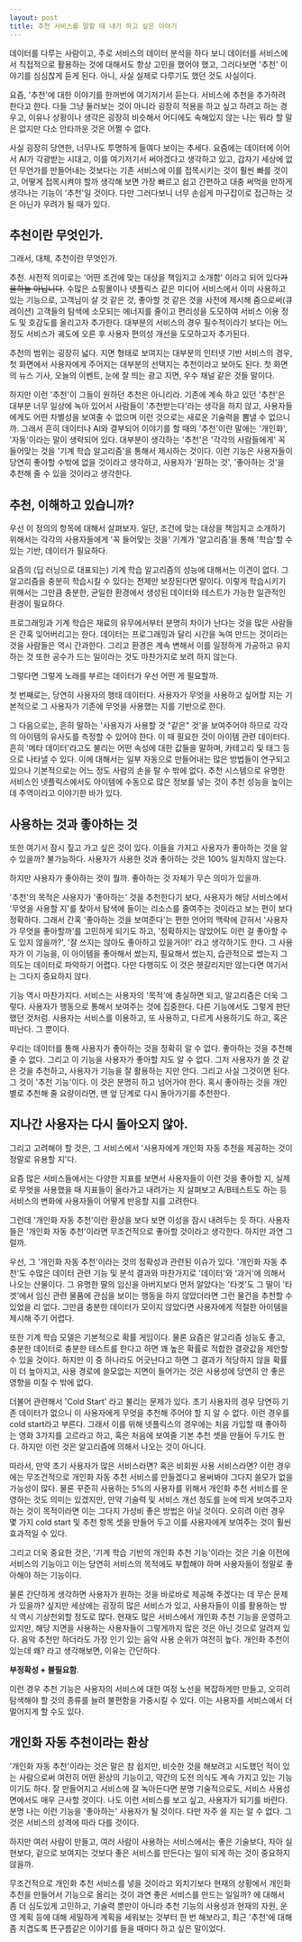 ```yaml
---
layout: post
title: 추천 서비스를 말할 때 내가 하고 싶은 이야기
---
```


데이터를 다루는 사람이고, 주로 서비스의 데이터 분석을 하다 보니 데이터를 서비스에서 직접적으로 활용하는 것에 대해서도 항상 고민을 했어야 했고, 그러다보면 '추천' 이야기를 심심찮게 듣게 된다. 아니, 사실 실제로 다루기도 했던 것도 사실이다.

요즘, '추천'에 대한 이야기를 한꺼번에 여기저기서 듣는다. 서비스에 추천을 추가하려 한다고 한다. 다들 그냥 둘러보는 것이 아니라 굉장히 적용을 하고 싶고 하려고 하는 경우고, 이유나 상황이나 생각은 굉장히 비슷해서 어디에도 속해있지 않는 나는 뭐라 할 말은 없지만 다소 안타까운 것은 어쩔 수 없다.

사실 굉장히 당연한, 너무나도 투명하게 들여다 보이는 추세다. 요즘에는 데이터에 이어서 AI가 각광받는 시대고, 이를 여기저기서 써야겠다고 생각하고 있고, 갑자기 세상에 없던 무언가를 만들어내는 것보다는 기존 서비스에 이를 접목시키는 것이 훨씬 빠를 것이고, 어떻게 접목시켜야 할까 생각해 보면 가장 빠르고 쉽고 간편하고 대충 써먹을 만하게 생각나는 기능이 '추천'일 것이다. 다만 그러다보니 너무 손쉽게 마구잡이로 접근하는 것은 아닌가 우려가 될 때가 있다.

## 추천이란 무엇인가.

그래서, 대체, 추천이란 무엇인가.

추천. 사전적 의미로는 '어떤 조건에 맞는 대상을 책임지고 소개함' 이라고 되어 있다~~가을하늘 아닙니다~~. 수많은 쇼핑몰이나 넷플릭스 같은 미디어 서비스에서 이미 사용하고 있는 기능으로, 고객님이 살 것 같은 것, 좋아할 것 같은 것을 사전에 제시해 줌으로써(큐레이션) 고객들의 탐색에 소모되는 에너지를 줄이고 편리성을 도모하여 서비스 이용 정도 및 호감도를 올리고자 추가한다. 대부분의 서비스의 경우 필수적이라기 보다는 어느 정도 서비스가 궤도에 오른 후 사용자 편의성 개선을 도모하고자 추가된다.

추천의 범위는 굉장히 넓다. 지면 형태로 보여지는 대부분의 인터넷 기반 서비스의 경우, 첫 화면에서 사용자에게 주어지는 대부분의 선택지는 추천이라고 보아도 된다. 첫 화면의 뉴스 기사, 오늘의 이벤트, 눈에 잘 띄는 광고 지면, 우수 채널 같은 것들 말이다.

하지만 이런 '추천'이 그들이 원하던 추천은 아니리라. 기존에 계속 하고 있던 '추천'은 대부분 너무 일상에 녹아 있어서 사람들이 '추천받는다'라는 생각을 하지 않고, 사용자들에게도 어떤 차별성을 보여줄 수 없으며 이런 것으로는 새로운 기술력을 뽐낼 수 없으니까. 그래서 흔히 데이터나 AI와 결부되어 이야기를 할 때의 '추천'이란 말에는 '개인화', '자동'이라는 말이 생략되어 있다. 대부분이 생각하는 '추천'은 '각각의 사람들에게' 꼭 들어맞는 것을 '기계 학습 알고리즘'을 통해서 제시하는 것이다. 이런 기능은 사용자들이 당연히 좋아할 수밖에 없을 것이라고 생각하고, 사용자가 '원하는 것', '좋아하는 것'을 추천해 줄 수 있을 것이라고 생각한다.

## 추천, 이해하고 있습니까?

우선 이 정의의 항목에 대해서 살펴보자. 일단, 조건에 맞는 대상을 책임지고 소개하기 위해서는 각각의 사용자들에게 '꼭 들어맞는 것을' 기계가 '알고리즘'을 통해 '학습'할 수 있는 기반, 데이터가 필요하다.

요즘의 (딥 러닝으로 대표되는) 기계 학습 알고리즘의 성능에 대해서는 이견이 없다. 그 알고리즘을 충분히 학습시킬 수 있다는 전제만 보장된다면 말이다. 이렇게 학습시키기 위해서는 그만큼 충분한, 균일한 환경에서 생성된 데이터와 테스트가 가능한 일관적인 환경이 필요하다.

프로그래밍과 기계 학습은 재료의 유무에서부터 분명히 차이가 난다는 것을 많은 사람들은 간혹 잊어버리고는 한다. 데이터는 프로그래밍과 달리 시간을 녹여 만드는 것이라는 것을 사람들은 역시 간과한다. 그리고 환경은 계속 변해서 이를 일정하게 가공하고 유지하는 것 또한 공수가 드는 일이라는 것도 마찬가지로 보려 하지 않는다.

그렇다면 그렇게 노래를 부르는 데이터가 우선 어떤 게 필요할까.

첫 번째로는, 당연히 사용자의 행태 데이터다. 사용자가 무엇을 사용하고 싶어할 지는 기본적으로 그 사용자가 기존에 무엇을 사용했는 지를 기반으로 한다.

그 다음으로는, 흔히 말하는 '사용자가 사용할 것 "같은" 것'을 보여주어야 하므로 각각의 아이템의 유사도를 측정할 수 있어야 한다. 이 때 필요한 것이 아이템 관련 데이터다. 흔히 '메타 데이터'라고도 불리는 어떤 속성에 대한 값들을 말하며, 카테고리 및 태그 등으로 나타낼 수 있다. 이에 대해서는 일부 자동으로 만들어내는 많은 방법들이 연구되고 있으나 기본적으로는 어느 정도 사람의 손을 탈 수 밖에 없다. 추천 시스템으로 유명한 서비스인 넷플릭스에서도 아이템에 수동으로 많은 정보를 넣는 것이 추천 성능을 높이는 데 주역이라고 이야기한 바가 있다.

## 사용하는 것과 좋아하는 것 

또한 여기서 잠시 짚고 가고 싶은 것이 있다.
이들을 가지고 사용자가 좋아하는 것을 알 수 있을까? 불가능하다. 사용자가 사용한 것과 좋아하는 것은 100% 일치하지 않는다.

하지만 사용자가 좋아하는 것이 뭘까. 좋아하는 것 자체가 무슨 의미가 있을까. 

'추천'의 목적은 사용자가 '좋아하는' 것을 추천한다기 보다, 사용자가 해당 서비스에서 '무엇을 사용할 지'를 찾아서 탐색에 들이는 리소스를 줄여주는 것이라고 보는 편이 보다 정확하다. 그래서 간혹 '좋아하는 것을 보여준다'는 편한 언어의 맥락에 갇혀서 '사용자가 무엇을 좋아할까'를 고민하게 되기도 하고, '정확하지는 않았어도 이런 걸 좋아할 수도 있지 않을까?', '잘 쓰지는 않아도 좋아하고 있을거야!' 라고 생각하기도 한다. 그 사용자가 이 기능을, 이 아이템을 좋아해서 썼는지, 필요해서 썼는지, 습관적으로 썼는지 그 의도는 데이터로 파악하기 어렵다. 다만 다행히도 이 것은 헷갈리지만 않는다면 여기서는 그다지 중요하지 않다. 

기능 역시 마찬가지다. 서비스는 사용자의 '목적'에 충실하면 되고, 알고리즘은 더욱 그렇다. 사용자가 행동으로 통해서 보여주는 것에 집중한다. 다른 기능에서도 그렇게 판단했던 것처럼. 사용자는 서비스를 이용하고, 또 사용하고, 다르게 사용하기도 하고, 혹은 떠난다. 그 뿐이다. 

우리는 데이터를 통해 사용자가 좋아하는 것을 정확히 알 수 없다. 좋아하는 것을 추천해 줄 수 없다. 그리고 이 기능을 사용자가 좋아할 지도 알 수 없다. 그저 사용자가 쓸 것 같은 것을 추천하고, 사용자가 기능을 잘 활용하는 지만 안다. 그리고 사실 그것이면 된다. 그 것이 '추천 기능'이다. 이 것은 분명히 하고 넘어가야 한다.
혹시 좋아하는 것을 개인 별로 추천해 줄 요량이라면, 맨 앞 단계로 다시 돌아가기를 추천한다. 

## 지나간 사용자는 다시 돌아오지 않아.

그리고 고려해야 할 것은, 그 서비스에서 '사용자에게 개인화 자동 추천을 제공하는 것이 정말로 유용할 지'다.

요즘 많은 서비스들에서는 다양한 지표를 보면서 사용자들이 이런 것을 좋아할 지, 실제로 무엇을 사용했을 때 지표들이 올라가고 내려가는 지 살펴보고 A/B테스트도 하는 등 서비스의 변화에 사용자들이 어떻게 반응할 지를 고려한다.

그런데 '개인화 자동 추천'이란 환상을 보다 보면 이성을 잠시 내려두는 듯 하다. 사용자들은 '개인화 자동 추천'이라면 무조건적으로 좋아할 것이라고 생각한다. 하지만 과연 그럴까. 

우선, 그 '개인화 자동 추천'이라는 것의 정확성과 관련된 이슈가 있다. '개인화 자동 추천'도 수많은 데이터 관련 기능 및 분석 결과와 마찬가지로 '데이터'와 '과거'에 의해서 나오는 산물이다. 그 유명한 딸의 임신을 아버지보다 먼저 알았다는 '타겟'도 그 딸이 '타겟'에서 임신 관련 물품에 관심을 보이는 행동을 하지 않았더라면 그런 물건을 추천할 수 있었을 리 없다. 그만큼 충분한 데이터가 모이지 않았다면 사용자에게 적절한 아이템을 제시해 주기 어렵다.

또한 기계 학습 모델은 기본적으로 확률 게임이다. 물론 요즘은 알고리즘 성능도 좋고, 충분한 데이터로 충분한 테스트를 한다고 하면 꽤 높은 확률로 적합한 결괏값을 제안할 수 있을 것이다. 하지만 이 중 하나라도 어긋난다고 하면 그 결과가 적당하지 않을 확률이 더 높아지고, 사용 경로에 쓸모없는 지면이 들어가는 것은 사용성에 당연히 안 좋은 영향을 미칠 수 밖에 없다.


더불어 관련해서 'Cold Start' 라고 불리는 문제가 있다. 초기 사용자의 경우 당연히 기존 데이터가 없으니 이 사용자에게 무엇을 추천해 주어야 할 지 알 수 없다. 이런 경우를 cold start라고 부른다. 그래서 이를 위해 넷플릭스의 경우에는 처음 가입할 때 좋아하는 영화 3가지를 고르라고 하고, 혹은 처음에 보여줄 기본 추천 셋을 만들어 두기도 한다. 하지만 이런 것은 알고리즘에 의해서 나오는 것이 아니다.

따라서, 만약 초기 사용자가 많은 서비스라면? 혹은 비회원 사용 서비스라면? 이런 경우에는 무조건적으로 개인화 자동 추천 서비스를 만들겠다고 용써봐야 그다지 쓸모가 없을 가능성이 많다. 물론 꾸준히 사용하는 5%의 사용자를 위해서 개인화 추천 서비스를 운영하는 것도 의미는 있겠지만, 만약 기술력 및 서비스 개선 정도를 눈에 띄게 보여주고자 하는 것이 목적이라면 이는 그다지 가성비 좋은 방법은 아닐 것이다. 오히려 이런 경우 몇 가지 cold start 및 추천 항목 셋을 만들어 두고 이를 사용자에게 보여주는 것이 훨씬 효과적일 수 있다.

그리고 더욱 중요한 것은, '기계 학습 기반의 개인화 추천 기능'이라는 것은 기술 이전에 서비스의 기능이고 이는 당연히 서비스의 목적에도 부합해야 하며 사용자들이 정말로 좋아해야 하는 기능이다.

물론 간단하게 생각하면 사용자가 원하는 것을 바로바로 제공해 주겠다는 데 무슨 문제가 있을까? 싶지만 세상에는 굉장히 많은 서비스가 있고, 사용자들이 이를 활용하는 방식 역시 기상천외할 정도로 많다. 현재도 많은 서비스에서 개인화 추천 기능을 운영하고 있지만, 해당 지면을 사용하는 사용자들이 그렇게까지 많은 것은 아닌 것으로 알려져 있다. 음악 추천만 하더라도 가장 인기 있는 음악 사용 순위가 여전히 높다. 개인화 추천이 있는데 왜? 라고 생각해보면, 이유는 간단하다.

**부정확성 + 불필요함**.

이런 경우 추천 기능은 사용자의 서비스에 대한 여정 노선을 복잡하게만 만들고, 오히려 탐색해야 할 것의 종류를 늘려 불편함을 가중시킬 수 있다. 이는 사용자를 서비스에서 더 멀어지게 할 수도 있다.

## 개인화 자동 추천이라는 환상

'개인화 자동 추천'이라는 것은 말은 참 쉽지만, 비슷한 것을 해보려고 시도했던 적이 있는 사람으로써 여전히 어떤 환상의 기능이고, 약간의 도전 의식도 계속 가지고 있는 기능이기도 하다. 잘 만들어지고 서비스에 잘 녹아든다면 분명 기술적으로도, 서비스 사용성 면에서도 매우 근사할 것이다. 나도 이런 서비스를 보고 싶고, 사용자가 되기를 바란다.분명 나는 이런 기능을 '좋아하는' 사용자가 될 것이다. 다만 자주 쓸 지는 알 수 없다. 그것은 서비스의 성격에 따라 다를 것이다. 

하지만 여러 사람이 만들고, 여러 사람이 사용하는 서비스에서는 좋은 기술보다, 자아 실현보다, 겉으로 보여지는 것보다 좋은 서비스를 만든다는 일이 되게 하는 것이 중요하지 않을까.

무조건적으로 개인화 추천 서비스를 넣을 것이라고 외치기보다 현재의 상황에서 개인화 추천을 만들어서 기능으로 올리는 것이 과연 좋은 서비스를 만드는 일일까? 에 대해서 좀 더 심도있게 고민하고, 기술력 뿐만이 아니라 추천 기능의 사용성과 현재의 자원, 운영 계획 등에 대해 세밀하게 계획을 세워보는 것부터 한 번 해보라고, 최근 '추천'에 대해 좀 지겹도록 뜬구름같은 이야기를 들을 때마다 하고 싶은 말이었다.
